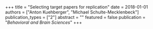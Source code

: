 +++
title = "Selecting target papers for replication"
date = 2018-01-01
authors = ["Anton Kuehberger", "Michael Schulte-Mecklenbeck"]
publication_types = ["2"]
abstract = ""
featured = false
publication = "*Behavioral and Brain Sciences*"
+++

